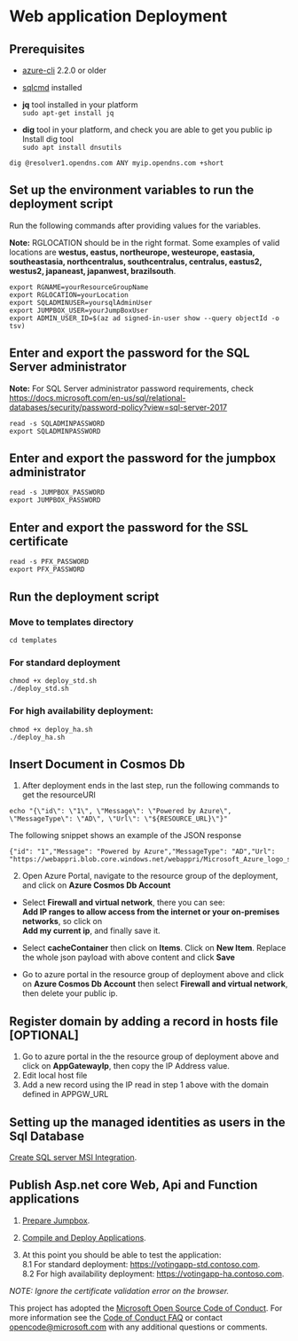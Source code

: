 # Web application Deployment

## Prerequisites

- [azure-cli](https://docs.microsoft.com/bs-cyrl-ba/cli/azure/install-azure-cli?view=azure-cli-latest) 2.2.0 or older

* [sqlcmd](https://docs.microsoft.com/en-us/sql/linux/sql-server-linux-setup-tools?view=sql-server-ver15) installed

* **jq** tool installed in your platform  
  `sudo apt-get install jq`

* **dig** tool in your platform, and check you are able to get you public ip  
  Install dig tool  
  `sudo apt install dnsutils`

`dig @resolver1.opendns.com ANY myip.opendns.com +short`

## Set up the environment variables to run the deployment script

Run the following commands after providing values for the variables.

**Note:** RGLOCATION should be in the right format. Some examples of valid locations are **westus, eastus, northeurope, westeurope, eastasia, southeastasia, northcentralus, southcentralus, centralus, eastus2, westus2, japaneast, japanwest, brazilsouth**.

```
export RGNAME=yourResourceGroupName
export RGLOCATION=yourLocation
export SQLADMINUSER=yoursqlAdminUser
export JUMPBOX_USER=yourJumpBoxUser
export ADMIN_USER_ID=$(az ad signed-in-user show --query objectId -o tsv)
```

## Enter and export the password for the SQL Server administrator

**Note:** For SQL Server administrator password requirements, check https://docs.microsoft.com/en-us/sql/relational-databases/security/password-policy?view=sql-server-2017

```
read -s SQLADMINPASSWORD
export SQLADMINPASSWORD
```

## Enter and export the password for the jumpbox administrator

```
read -s JUMPBOX_PASSWORD
export JUMPBOX_PASSWORD
```

## Enter and export the password for the SSL certificate

```
read -s PFX_PASSWORD
export PFX_PASSWORD
```

## Run the deployment script

### Move to templates directory

```
cd templates
```

### For standard deployment

```
chmod +x deploy_std.sh
./deploy_std.sh
```

### For high availability deployment:

```
chmod +x deploy_ha.sh
./deploy_ha.sh
```

## Insert Document in Cosmos Db

1. After deployment ends in the last step, run the following commands to get the resourceURl

```
echo "{\"id\": \"1\", \"Message\": \"Powered by Azure\", \"MessageType\": \"AD\", \"Url\": \"${RESOURCE_URL}\"}"
```

The following snippet shows an example of the JSON response

```
{"id": "1","Message": "Powered by Azure","MessageType": "AD","Url": "https://webappri.blob.core.windows.net/webappri/Microsoft_Azure_logo_small.png"}
```

2. Open Azure Portal, navigate to the resource group of the deployment, and click on **Azure Cosmos Db Account**

- Select **Firewall and virtual network**, there you can see:  
  **Add IP ranges to allow access from the internet or your on-premises networks**, so click on  
  **Add my current ip**, and finally save it.

- Select **cacheContainer** then click on **Items**. Click on **New Item**. Replace the whole json payload with above content and click **Save**

- Go to azure portal in the resource group of deployment above and click on **Azure Cosmos Db Account** then select **Firewall and virtual network**, then delete your public ip.

## Register domain by adding a record in hosts file [OPTIONAL]

1. Go to azure portal in the the resource group of deployment above and click on **AppGatewayIp**, then copy the IP Address value.
2. Edit local host file
3. Add a new record using the IP read in step 1 above with the domain defined in APPGW_URL

## Setting up the managed identities as users in the Sql Database

[Create SQL server MSI Integration](./create_sqlserver_msi_integration.md).

## Publish Asp.net core Web, Api and Function applications

1. [Prepare Jumpbox](./prepare_jumpbox.md).

2. [Compile and Deploy Applications](./compile_and_deploy.md).

3. At this point you should be able to test the application:  
   8.1 For standard deployment: https://votingapp-std.contoso.com.  
   8.2 For high availability deployment: https://votingapp-ha.contoso.com.

_NOTE: Ignore the certificate validation error on the browser._


This project has adopted the [Microsoft Open Source Code of Conduct](https://opensource.microsoft.com/codeofconduct/). For more information see the [Code of Conduct FAQ](https://opensource.microsoft.com/codeofconduct/faq/) or contact [opencode@microsoft.com](mailto:opencode@microsoft.com) with any additional questions or comments.